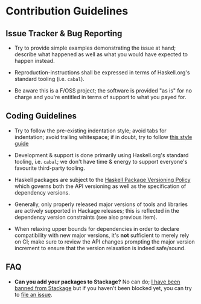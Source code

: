 # Contribution Guidelines

## Issue Tracker & Bug Reporting

- Try to provide simple examples demonstrating the issue at hand; describe what happened as well as what you would have expected to happen instead.

- Reproduction-instructions shall be expressed in terms of Haskell.org's standard tooling (i.e. `cabal`).

- Be aware this is a F/OSS project; the software is provided "as is" for no charge and you're entitled in terms of support to what you payed for.

## Coding Guidelines

- Try to follow the pre-existing indentation style; avoid tabs for indentation; avoid trailing whitespace; if in doubt, try to follow [this style guide](https://github.com/hvr/haskell-style-guide/blob/master/haskell-style.md)

- Development & support is done primarily using Haskell.org's standard tooling, i.e. `cabal`; we don't have time & energy to support everyone's favourite third-party tooling.

- Haskell packages are subject to the [Haskell Package Versioning Policy](https://pvp.haskell.org/) which governs both the API versioning as well as the specification of dependency versions.

- Generally, only properly released major versions of tools and libraries are actively supported in Hackage releases; this is reflected in the dependency version constraints (see also previous item).

- When relaxing upper bounds for dependencies in order to declare compatibility with new major versions, it's **not** sufficient to merely rely on CI; make sure to review the API changes prompting the major version increment to ensure that the version relaxation is indeed safe/sound.

## FAQ

- **Can you add your packages to Stackage?** No can do; [I have been banned from Stackage](https://github.com/fpco/stackage/issues/4472) but if you haven't been blocked yet, you can try to [file an issue](https://github.com/fpco/stackage/issues/new).
